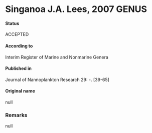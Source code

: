 Singanoa J.A. Lees, 2007 GENUS
=======

#### Status
ACCEPTED

#### According to
Interim Register of Marine and Nonmarine Genera

#### Published in
Journal of Nannoplankton Research 29: -. [39-65]

#### Original name
null

### Remarks
null